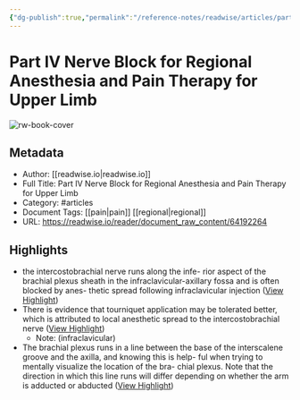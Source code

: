 ```yaml
---
{"dg-publish":true,"permalink":"/reference-notes/readwise/articles/part-iv-nerve-block-for-regional-anesthesia-and-pain-therapy-for-upper-limb/"}
---
```


# Part IV Nerve Block for Regional Anesthesia and Pain Therapy for Upper Limb

![rw-book-cover](https://readwise-assets.s3.amazonaws.com/static/images/article4.6bc1851654a0.png)

## Metadata
- Author: [[readwise.io\|readwise.io]]
- Full Title: Part IV Nerve Block for Regional Anesthesia and Pain Therapy for Upper Limb
- Category: #articles
- Document Tags: [[pain\|pain]] [[regional\|regional]] 
- URL: https://readwise.io/reader/document_raw_content/64192264

## Highlights
- the intercostobrachial nerve runs along the infe-
  rior aspect
  of the brachial
  plexus
  sheath in the
  infraclavicular-axillary fossa and is often blocked by anes-
  thetic spread following infraclavicular injection ([View Highlight](https://read.readwise.io/read/01h3d2xw5d71f2jteb8vws2805))
- There is evidence that tourniquet application may be tolerated
  better, which is attributed to local anesthetic spread to the
  intercostobrachial nerve ([View Highlight](https://read.readwise.io/read/01h3d2sn0t50emzg0b9180tmnx))
    - Note: (infraclavicular)
- The brachial plexus runs in a line between the base of the
  interscalene groove and the axilla, and knowing this is help-
  ful when trying to mentally visualize the location of the bra-
  chial plexus. Note that the direction in which this line runs
  will differ depending on whether the arm is adducted or
  abducted ([View Highlight](https://read.readwise.io/read/01h3d30t1wchxa6qj6hryeteqv))
